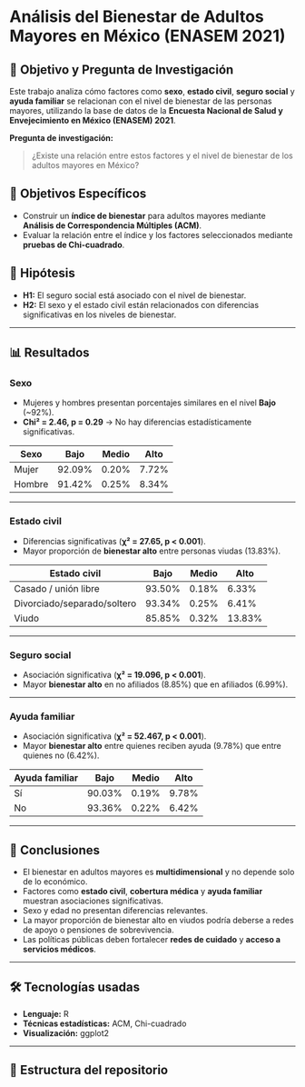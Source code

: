 # Análisis del Bienestar de Adultos Mayores en México (ENASEM 2021)

## 📌 Objetivo y Pregunta de Investigación
Este trabajo analiza cómo factores como **sexo**, **estado civil**, **seguro social** y **ayuda familiar** se relacionan con el nivel de bienestar de las personas mayores, utilizando la base de datos de la **Encuesta Nacional de Salud y Envejecimiento en México (ENASEM) 2021**.

**Pregunta de investigación:**
> ¿Existe una relación entre estos factores y el nivel de bienestar de los adultos mayores en México?

## 🎯 Objetivos Específicos
- Construir un **índice de bienestar** para adultos mayores mediante **Análisis de Correspondencia Múltiples (ACM)**.
- Evaluar la relación entre el índice y los factores seleccionados mediante **pruebas de Chi-cuadrado**.

## 🧩 Hipótesis
- **H1:** El seguro social está asociado con el nivel de bienestar.
- **H2:** El sexo y el estado civil están relacionados con diferencias significativas en los niveles de bienestar.

---

## 📊 Resultados

### Sexo
- Mujeres y hombres presentan porcentajes similares en el nivel **Bajo** (~92%).
- **Chi² = 2.46, p = 0.29** → No hay diferencias estadísticamente significativas.
  
| Sexo   | Bajo    | Medio  | Alto   |
|--------|---------|--------|--------|
| Mujer  | 92.09%  | 0.20%  | 7.72%  |
| Hombre | 91.42%  | 0.25%  | 8.34%  |

---

### Estado civil
- Diferencias significativas (**χ² = 27.65, p < 0.001**).
- Mayor proporción de **bienestar alto** entre personas viudas (13.83%).

| Estado civil                | Bajo    | Medio  | Alto   |
|-----------------------------|---------|--------|--------|
| Casado / unión libre        | 93.50%  | 0.18%  | 6.33%  |
| Divorciado/separado/soltero | 93.34%  | 0.25%  | 6.41%  |
| Viudo                       | 85.85%  | 0.32%  | 13.83% |

---

### Seguro social
- Asociación significativa (**χ² = 19.096, p < 0.001**).
- Mayor **bienestar alto** en no afiliados (8.85%) que en afiliados (6.99%).

---

### Ayuda familiar
- Asociación significativa (**χ² = 52.467, p < 0.001**).
- Mayor **bienestar alto** entre quienes reciben ayuda (9.78%) que entre quienes no (6.42%).

| Ayuda familiar | Bajo    | Medio  | Alto   |
|----------------|---------|--------|--------|
| Sí             | 90.03%  | 0.19%  | 9.78%  |
| No             | 93.36%  | 0.22%  | 6.42%  |

---

## 📝 Conclusiones
- El bienestar en adultos mayores es **multidimensional** y no depende solo de lo económico.
- Factores como **estado civil**, **cobertura médica** y **ayuda familiar** muestran asociaciones significativas.
- Sexo y edad no presentan diferencias relevantes.
- La mayor proporción de bienestar alto en viudos podría deberse a redes de apoyo o pensiones de sobrevivencia.
- Las políticas públicas deben fortalecer **redes de cuidado** y **acceso a servicios médicos**.

---

## 🛠️ Tecnologías usadas
- **Lenguaje:** R
- **Técnicas estadísticas:** ACM, Chi-cuadrado
- **Visualización:** ggplot2

---

## 📂 Estructura del repositorio

